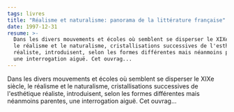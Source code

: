```yaml
---
tags: livres
title: "Réalisme et naturalisme: panorama de la littérature française"
date: 1997-12-31
resume: >-
  Dans les divers mouvements et écoles où semblent se disperser le XIXe siècle,
  le réalisme et le naturalisme, cristallisations successives de l'esthétique
  réaliste, introduisent, selon les formes différentes mais néanmoins parentes,
  une interrogation aiguë. Cet ouvrag...
---
```


Dans les divers mouvements et écoles où semblent se disperser le XIXe siècle, le réalisme et le naturalisme, cristallisations successives de l'esthétique réaliste, introduisent, selon les formes différentes mais néanmoins parentes, une interrogation aiguë. Cet ouvrag...
